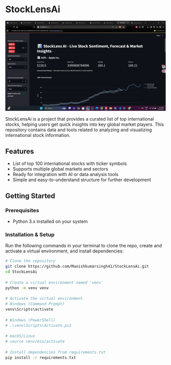 # StockLensAi

![Project Image](images/stocklensai_screenshot.png)  <!-- Replace with your image path -->

StockLensAi is a project that provides a curated list of top international stocks, helping users get quick insights into key global market players. This repository contains data and tools related to analyzing and visualizing international stock information.

## Features

- List of top 100 international stocks with ticker symbols  
- Supports multiple global markets and sectors  
- Ready for integration with AI or data analysis tools  
- Simple and easy-to-understand structure for further development  

## Getting Started

### Prerequisites

- Python 3.x installed on your system

### Installation & Setup

Run the following commands in your terminal to clone the repo, create and activate a virtual environment, and install dependencies:

```bash
# Clone the repository
git clone https://github.com/Manishkumarsingh41/StockLensAi.git
cd StockLensAi

# Create a virtual environment named 'venv'
python -m venv venv

# Activate the virtual environment
# Windows (Command Prompt)
venv\Scripts\activate

# Windows (PowerShell)
# .\venv\Scripts\Activate.ps1

# macOS/Linux
# source venv/bin/activate

# Install dependencies from requirements.txt
pip install -r requirements.txt
